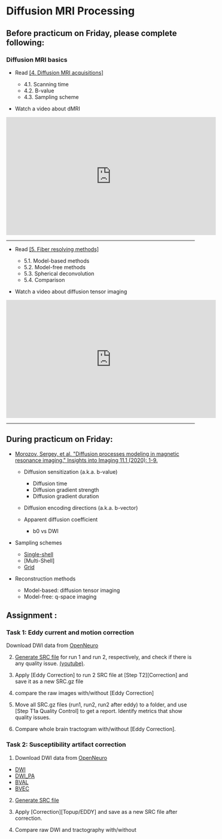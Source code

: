 # Diffusion MRI Processing

## Before practicum on Friday, please complete following:

### Diffusion MRI basics

- Read [[4. Diffusion MRI acquisitions]](https://www.sciencedirect.com/science/article/pii/S1053811921009241#sec0007)
  - 4.1. Scanning time
  - 4.2. B-value
  - 4.3. Sampling scheme

- Watch a video about dMRI

<iframe width="560" height="315" src="https://www.youtube.com/embed/wWcCKHp09QA" title="YouTube video player" frameborder="0" allow="accelerometer; autoplay; clipboard-write; encrypted-media; gyroscope; picture-in-picture" allowfullscreen></iframe>

---

- Read [[5. Fiber resolving methods]](https://www.sciencedirect.com/science/article/pii/S1053811921009241#sec0020) 
  - 5.1. Model-based methods
  - 5.2. Model-free methods
  - 5.3. Spherical deconvolution
  - 5.4. Comparison

- Watch a video about diffusion tensor imaging

<iframe width="560" height="315" src="https://www.youtube.com/embed/e_xFMpjeZuU" title="YouTube video player" frameborder="0" allow="accelerometer; autoplay; clipboard-write; encrypted-media; gyroscope; picture-in-picture" allowfullscreen></iframe>

---

## During practicum on Friday:


- [Morozov, Sergey, et al. "Diffusion processes modeling in magnetic resonance imaging." Insights into Imaging 11.1 (2020): 1-9.](https://insightsimaging.springeropen.com/articles/10.1186/s13244-020-00863-w)

  - Diffusion sensitization (a.k.a. b-value)
    - Diffusion time
    - Diffusion gradient strength
    - Diffusion gradient duration

  - Diffusion encoding directions (a.k.a. b-vector)

  - Apparent diffusion coefficient
    - b0 vs DWI

- Sampling schemes
  - [Single-shell](https://zenodo.org/record/6320992/files/20081006_M025Y_DTI_30.src.gz?download=1) 
  - [Multi-Shell] 
  - [Grid](https://zenodo.org/record/6320992/files/20081006_M025Y_DSI_203.src.gz?download=1)

- Reconstruction methods
  - Model-based: diffusion tensor imaging
  - Model-free: q-space imaging
  

## Assignment :

### Task 1: Eddy current and motion correction

Download DWI data from [OpenNeuro](https://openneuro.org/datasets/ds002087/versions/1.0.0)


2. [Generate SRC file](http://dsi-studio.labsolver.org/doc/gui_t1.html) for run 1 and run 2, respectively, and check if there is any quality issue. [(youtube)](https://www.youtube.com/embed/stL4GMeTC1I).

4. Apply [Eddy Correction] to run 2 SRC file at [Step T2][Correction] and save it as a new SRC.gz file

5. compare the raw images with/without [Eddy Correction]

6. Move all SRC.gz files (run1, run2, run2 after eddy) to a folder, and use [Step T1a Quality Control] to get a report. Identify metrics that show quality issues.

7. Compare whole brain tractogram with/without [Eddy Correction].

### Task 2: Susceptibility artifact correction

1. Download DWI data from [OpenNeuro](https://openneuro.org/datasets/ds003974/versions/1.0.0)

  - [DWI](https://openneuro.org/crn/datasets/ds003974/snapshots/3.0.0/files/sub-01:dwi:sub-01_acq-multiband_dwi.nii.gz)
  - [DWI_PA](https://openneuro.org/crn/datasets/ds003974/snapshots/3.0.0/files/sub-01:fmap:sub-01_acq-multiband_dir-PA_dwi.nii.gz)
  - [BVAL](https://openneuro.org/crn/datasets/ds003974/snapshots/3.0.0/files/sub-01:dwi:sub-01_acq-multiband_dwi.bval)
  - [BVEC](https://openneuro.org/crn/datasets/ds003974/snapshots/3.0.0/files/sub-01:dwi:sub-01_acq-multiband_dwi.bvec)
  
2. [Generate SRC file](http://dsi-studio.labsolver.org/doc/gui_t1.html) 

3. Apply [Correction][Topup/EDDY] and save as a new SRC file after correction.

4. Compare raw DWI and tractography with/without 
